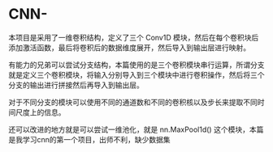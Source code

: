 # CNN-
本项目是采用了一维卷积结构，定义了三个 Conv1D 模块，然后在每个卷积块后添加激活函数，最后将卷积后的数据维度展开，然后导入到输出层进行映射。

有能力的兄弟可以尝试分支结构，本篇使用的是三个卷积模块串行运算，所谓分支就是定义三个卷积模块，将输入分别导入到三个模块中进行卷积操作，然后将三个分支的输出进行拼接然后再导入到输出层。

对于不同分支的模块可以使用不同的通道数和不同的卷积核以及步长来提取不同时间尺度上的信息。

还可以改进的地方就是可以尝试一维池化，就是 nn.MaxPool1d() 这个模块，本篇是我学习cnn的第一个项目，出师不利，缺少数据集
